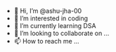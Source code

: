 - 👋 Hi, I’m @ashu-jha-00
- 👀 I’m interested in coding
- 🌱 I’m currently learning  DSA
- 💞️ I’m looking to collaborate on ...
- 📫 How to reach me ...

<!---
ashu-jha-00/ashu-jha-00 is a ✨ special ✨ repository because its `README.md` (this file) appears on your GitHub profile.
You can click the Preview link to take a look at your changes.
--->
